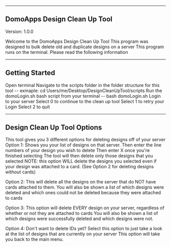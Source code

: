 -----------------------------
DomoApps Design Clean Up Tool
------------------------------
Version: 1.0.0

Welcome to the DomoApps Design Clean Up Tool
This program was designed to bulk delete old and duplicate designs on a server
This program runs on the terminal.
Please read the following information

---------------
Getting Started
---------------
Open terminal
Navigate to the scripts folder in the folder structure for this tool
-- exmaple: cd Users/me/Desktop/DesignCleanUpTool/scripts
Run the domoLogin.sh bash script from your terminal
-- bash domoLogin.sh
Login to your server
Select 0 to continue to the clean up tool
Select 1 to retry your Login
Select 2 to quit

-----------------------------
Design Clean Up Tool Options
-----------------------------
This tool gives you 3 different options for deleting designs off of your server
Option 1: Shows you your list of designs on that server.
  Then enter the line numbers of your design you wish to delete
  Then enter X once you're finished selecting
  The tool will then delete only those designs that you selected
  NOTE: this option WILL delete the designs you selected even if your design
  was attached to a card. (See Option 2 for deleting designs without cards)

Option 2: This will delete all the designs on the server that do NOT have cards
attached to them.
  You will also be shown a list of which designs were deleted and which ones
  could not be deleted because they were attached to cards

Option 3: This option will delete EVERY design on your server, regardless of
whether or not they are attached to cards
  You will also be shown a list of which designs were successfully deleted and
  which designs were not.

Option 4: Don't want to delete IDs yet? Select this option to just take a look
at the list of designs that are currently on your server
  This option will take you back to the main menu.
